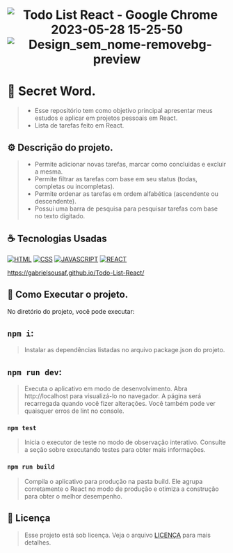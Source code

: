 <h1 align="center" width:100%>
  
![Todo List React - Google Chrome 2023-05-28 15-25-50](https://github.com/gabrielsousaf/Todo-List-React/assets/121953504/9ea46145-a88f-4e5c-b549-8d759dade1a2)
![Design_sem_nome-removebg-preview](https://github.com/gabrielsousaf/Todo-List-React/assets/121953504/19028900-5437-49bd-90cf-b349f95aa0a6)

 

# 📱 Secret Word.
> * Esse repositório tem como objetivo principal apresentar meus estudos e aplicar em projetos pessoais em React.
> * Lista de tarefas feito em React.
  

## ⚙ Descrição do projeto.
> * Permite adicionar novas tarefas, marcar como concluidas e excluir a mesma.<br>
> * Permite filtrar as tarefas com base em seu status (todas, completas ou incompletas).<br>
> * Permite ordenar as tarefas em ordem alfabética (ascendente ou descendente).<br>
> * Possui uma barra de pesquisa para pesquisar tarefas com base no texto digitado.
 

## ☕ Tecnologias Usadas

[![HTML](https://img.shields.io/badge/HTML5-E34F26?style=for-the-badge&logo=html5&logoColor=white)](#)
[![CSS](https://img.shields.io/badge/CSS3-1572B6?style=for-the-badge&logo=css3&logoColor=white)](#)
[![JAVASCRIPT](https://img.shields.io/badge/JavaScript-F7DF1E?style=for-the-badge&logo=javascript&logoColor=black)](#)
[![REACT](https://img.shields.io/badge/React-20232A?style=for-the-badge&logo=react&logoColor=61DAFB)](#)

https://gabrielsousaf.github.io/Todo-List-React/



## 📎 Como Executar o projeto.

No diretório do projeto, você pode executar:

## `npm i`:
> Instalar as dependências listadas no arquivo package.json do projeto.

## `npm run dev`: 
> Executa o aplicativo em modo de desenvolvimento.
> Abra http://localhost para visualizá-lo no navegador.
> A página será recarregada quando você fizer alterações.
> Você também pode ver quaisquer erros de lint no console.

### `npm test`
> Inicia o executor de teste no modo de observação interativo.
> Consulte a seção sobre executando testes para obter mais informações.

### `npm run build`
> Compila o aplicativo para produção na pasta build.
> Ele agrupa corretamente o React no modo de produção e otimiza a construção para obter o melhor desempenho.
   
## 📝 Licença

> Esse projeto está sob licença. Veja o arquivo [LICENÇA](LICENSE) para mais detalhes.


